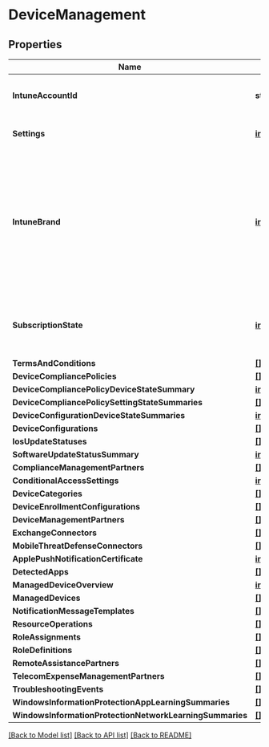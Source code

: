 # DeviceManagement

## Properties

Name | Type | Description | Notes
------------ | ------------- | ------------- | -------------
**IntuneAccountId** | **string** | Intune Account Id for given tenant | [optional] 
**Settings** | [**interface{}**](.md) | Account level settings. | [optional] 
**IntuneBrand** | [**interface{}**](.md) | intuneBrand contains data which is used in customizing the appearance of the Company Portal applications as well as the end user web portal. | [optional] 
**SubscriptionState** | [**interface{}**](.md) | Tenant mobile device management subscription state. | [optional] 
**TermsAndConditions** | [**[]MicrosoftGraphTermsAndConditions**](microsoft.graph.termsAndConditions.md) |  | [optional] 
**DeviceCompliancePolicies** | [**[]MicrosoftGraphDeviceCompliancePolicy**](microsoft.graph.deviceCompliancePolicy.md) |  | [optional] 
**DeviceCompliancePolicyDeviceStateSummary** | [**interface{}**](.md) |  | [optional] 
**DeviceCompliancePolicySettingStateSummaries** | [**[]MicrosoftGraphDeviceCompliancePolicySettingStateSummary**](microsoft.graph.deviceCompliancePolicySettingStateSummary.md) |  | [optional] 
**DeviceConfigurationDeviceStateSummaries** | [**interface{}**](.md) |  | [optional] 
**DeviceConfigurations** | [**[]MicrosoftGraphDeviceConfiguration**](microsoft.graph.deviceConfiguration.md) |  | [optional] 
**IosUpdateStatuses** | [**[]MicrosoftGraphIosUpdateDeviceStatus**](microsoft.graph.iosUpdateDeviceStatus.md) |  | [optional] 
**SoftwareUpdateStatusSummary** | [**interface{}**](.md) |  | [optional] 
**ComplianceManagementPartners** | [**[]MicrosoftGraphComplianceManagementPartner**](microsoft.graph.complianceManagementPartner.md) |  | [optional] 
**ConditionalAccessSettings** | [**interface{}**](.md) |  | [optional] 
**DeviceCategories** | [**[]MicrosoftGraphDeviceCategory**](microsoft.graph.deviceCategory.md) |  | [optional] 
**DeviceEnrollmentConfigurations** | [**[]MicrosoftGraphDeviceEnrollmentConfiguration**](microsoft.graph.deviceEnrollmentConfiguration.md) |  | [optional] 
**DeviceManagementPartners** | [**[]MicrosoftGraphDeviceManagementPartner**](microsoft.graph.deviceManagementPartner.md) |  | [optional] 
**ExchangeConnectors** | [**[]MicrosoftGraphDeviceManagementExchangeConnector**](microsoft.graph.deviceManagementExchangeConnector.md) |  | [optional] 
**MobileThreatDefenseConnectors** | [**[]MicrosoftGraphMobileThreatDefenseConnector**](microsoft.graph.mobileThreatDefenseConnector.md) |  | [optional] 
**ApplePushNotificationCertificate** | [**interface{}**](.md) |  | [optional] 
**DetectedApps** | [**[]MicrosoftGraphDetectedApp**](microsoft.graph.detectedApp.md) |  | [optional] 
**ManagedDeviceOverview** | [**interface{}**](.md) |  | [optional] 
**ManagedDevices** | [**[]MicrosoftGraphManagedDevice**](microsoft.graph.managedDevice.md) |  | [optional] 
**NotificationMessageTemplates** | [**[]MicrosoftGraphNotificationMessageTemplate**](microsoft.graph.notificationMessageTemplate.md) |  | [optional] 
**ResourceOperations** | [**[]MicrosoftGraphResourceOperation**](microsoft.graph.resourceOperation.md) |  | [optional] 
**RoleAssignments** | [**[]MicrosoftGraphDeviceAndAppManagementRoleAssignment**](microsoft.graph.deviceAndAppManagementRoleAssignment.md) |  | [optional] 
**RoleDefinitions** | [**[]MicrosoftGraphRoleDefinition**](microsoft.graph.roleDefinition.md) |  | [optional] 
**RemoteAssistancePartners** | [**[]MicrosoftGraphRemoteAssistancePartner**](microsoft.graph.remoteAssistancePartner.md) |  | [optional] 
**TelecomExpenseManagementPartners** | [**[]MicrosoftGraphTelecomExpenseManagementPartner**](microsoft.graph.telecomExpenseManagementPartner.md) |  | [optional] 
**TroubleshootingEvents** | [**[]MicrosoftGraphDeviceManagementTroubleshootingEvent**](microsoft.graph.deviceManagementTroubleshootingEvent.md) |  | [optional] 
**WindowsInformationProtectionAppLearningSummaries** | [**[]MicrosoftGraphWindowsInformationProtectionAppLearningSummary**](microsoft.graph.windowsInformationProtectionAppLearningSummary.md) |  | [optional] 
**WindowsInformationProtectionNetworkLearningSummaries** | [**[]MicrosoftGraphWindowsInformationProtectionNetworkLearningSummary**](microsoft.graph.windowsInformationProtectionNetworkLearningSummary.md) |  | [optional] 

[[Back to Model list]](../README.md#documentation-for-models) [[Back to API list]](../README.md#documentation-for-api-endpoints) [[Back to README]](../README.md)


